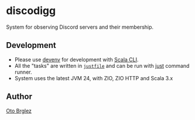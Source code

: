 # discodigg

System for observing Discord servers and their membership.

## Development

- Please use [devenv] for development with [Scala CLI][scala-cli].
- All the "tasks" are written in [`justfile`](./justfile) and can be run with [just](https://just.systems/) command runner.
- System uses the latest JVM 24, with ZIO, ZIO HTTP and Scala 3.x

## Author

[Oto Brglez](https://github.com/otobrglez)

[scala-cli]: https://scala-cli.virtuslab.org/
[devenv]: https://devenv.sh/
